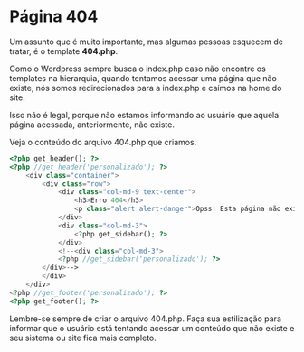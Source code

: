 # Página 404

Um assunto que é muito importante, mas algumas pessoas esquecem de tratar, é o template **404.php**.

Como o Wordpress sempre busca o index.php caso não encontre os templates na hierarquia, quando tentamos acessar uma página que não existe, nós somos redirecionados para a index.php e caímos na home do site.

Isso não é legal, porque não estamos informando ao usuário que aquela página acessada, anteriormente, não existe.

Veja o conteúdo do arquivo 404.php que criamos.

```php
<?php get_header(); ?>
<?php //get_header('personalizado'); ?>
    <div class="container">
        <div class="row">
            <div class="col-md-9 text-center">
                <h3>Erro 404</h3>
                <p class="alert alert-danger">Opss! Esta página não existe.</p>
            </div>
            <div class="col-md-3">
                <?php get_sidebar(); ?>
            </div>
            <!--<div class="col-md-3">
            <?php //get_sidebar('personalizado'); ?>
        </div>-->
        </div>
    </div>
<?php //get_footer('personalizado'); ?>
<?php get_footer(); ?>
```

Lembre-se sempre de criar o arquivo 404.php. Faça sua estilização para informar que o usuário está tentando acessar um conteúdo que não existe e seu sistema ou site fica mais completo.